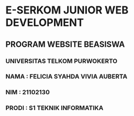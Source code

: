 # E-SERKOM JUNIOR WEB DEVELOPMENT
## PROGRAM WEBSITE BEASISWA

### UNIVERSITAS TELKOM PURWOKERTO
### NAMA : FELICIA SYAHDA VIVIA AUBERTA
### NIM : 21102130
### PRODI : S1 TEKNIK INFORMATIKA

